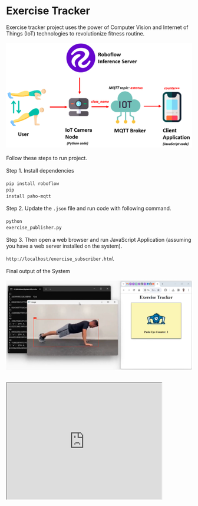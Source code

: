 # Exercise Tracker
Exercise tracker project uses the power of Computer Vision and Internet of Things (IoT) technologies to revolutionize fitness routine.
<br><br>
<img src="system_design.png" width="800px" alt="Working of System">
<br><br>
Follow these steps to run project.<br><br>
Step 1. Install dependencies<br><br>
<code>pip install roboflow</code><br>
<code>pip install paho-mqtt</code>
<br><br>
Step 2. Update the <code>.json</code> file and run code with following command.<br><br>
<code>python exercise_publisher.py</code>
<br><br>
Step 3. Then open a web browser and run JavaScript Application (assuming you have a web server installed on the system).<br><br>
<code>http://localhost/exercise_subscriber.html</code><br><br>
Final output of the System<br><br>
<img src="final_result.png" width="800px"><br><br>
<iframe width="420" height="315"
src="https://youtu.be/uwZbspDpBmQ">
</iframe>

